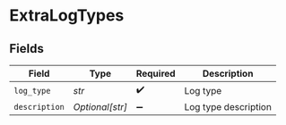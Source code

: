 # ExtraLogTypes


## Fields

| Field                | Type                 | Required             | Description          |
| -------------------- | -------------------- | -------------------- | -------------------- |
| `log_type`           | *str*                | :heavy_check_mark:   | Log type             |
| `description`        | *Optional[str]*      | :heavy_minus_sign:   | Log type description |